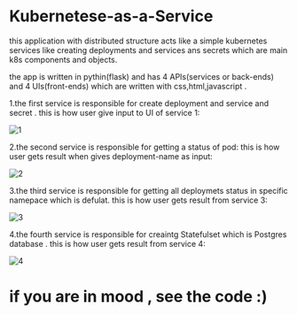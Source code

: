 # Kubernetese-as-a-Service


this application with distributed structure acts like a simple kubernetes services like creating deployments and services ans secrets which are main k8s components and objects.

the app is written in pythin(flask) and has 4 APIs(services or back-ends) and 4 UIs(front-ends) which are written with css,html,javascript .

1.the first service is responsible for create deployment and service and secret .
this is how user give input to UI of service 1:



![1](https://github.com/user-attachments/assets/f7e5f600-0c3c-49a1-aab8-41c9baecd5c4)


2.the second service is responsible for getting a status of pod:
this is how user gets result when gives deployment-name as input:




![2](https://github.com/user-attachments/assets/b3b5b996-fb3e-42df-9d8e-6fe96e9c9f05)



3.the third service is responsible for getting all deploymets status in specific namepace which is defulat.
this is how user gets result from service 3:



![3](https://github.com/user-attachments/assets/c34c94d3-7d23-4085-8ce9-b23e6c681593)



4.the fourth service is responsible for creaintg Statefulset which is Postgres database .
this is how user gets result from service 4:


![4](https://github.com/user-attachments/assets/41c87062-f59c-41d1-bbd7-1fceaf2b7686)


# if you are in mood , see the code :)
